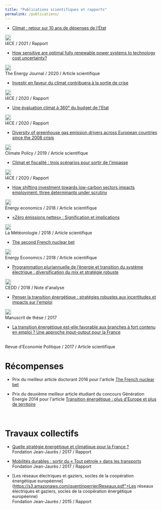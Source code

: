 ```yaml
---
title: "Publications scientifiques et rapports"
permalink: /publications/
---
```


 - [Climat : retour sur 10 ans de dépenses de l’État](https://www.i4ce.org/download/climat-retour-sur-10-ans-de-depenses-de-letat/) 
 <a href="https://www.i4ce.org/wp-core/wp-content/uploads/2021/06/I4CE-rapport_quinquenat-2.pdf" download>
  <img src="/images/pdf.ico" width="20" alt="PDF">
 </a>
 <br/>
 I4CE / 2021 / Rapport <br />

 - [How sensitive are optimal fully renewable power systems to technology cost uncertainty?](https://doi.org/10.5547/01956574.43.1.bshi) 
 <a href="https://quentinperrier.s3.amazonaws.com/documents/Renewable_Power_Systems.pdf" download>
  <img src="/images/pdf.ico" width="20" alt="PDF">
 </a>
 <br/>
 The Energy Journal / 2020 / Article scientifique <br />

 - [Investir en faveur du climat contribuera à la sortie de crise](https://www.i4ce.org/download/investissements-climat-dans-la-sortie-de-crise-covid19/) 
 <a href="https://www.i4ce.org/wp-core/wp-content/uploads/2020/04/I4CE-Investir-pour-le-climat-sortie-de-crise-COVID-1.pdf" download>
  <img src="/images/pdf.ico" width="20" alt="PDF">
 </a>
 <br/>
 I4CE / 2020 / Rapport
 
 - [Une évaluation climat à 360° du budget de l'Etat](https://www.i4ce.org/download/evaluation-climat-360-budget-etat/#:~:text=Parce%20que%20le%20vote%20du,les%20%C3%A9missions%20de%20la%20France.) 
 <a href="https://www.i4ce.org/wp-core/wp-content/uploads/2019/09/I4CE-Etude-EvalClimat360%C2%B0BudgetEtat.pdf" download>
  <img src="/images/pdf.ico" width="20" alt="PDF">
 </a>
 <br/>
 I4CE / 2020 / Rapport

 - [Diversity of greenhouse gas emission drivers across European countries since the 2008 crisis](https://www.tandfonline.com/doi/abs/10.1080/14693062.2019.1625744?journalCode=tcpo20) 
 <a href="https://quentinperrier.s3.amazonaws.com/documents/EU_emissions.pdf" download>
  <img src="/images/pdf.ico" width="20" alt="PDF">
 </a>
 <br/>
 Climate Policy / 2019 / Article scientifique

 - [Climat et fiscalité : trois scénarios pour sortir de l'impasse](https://www.i4ce.org/download/climat-et-fiscalite-trois-scenarios-pour-sortir-de-limpasse/) 
 <a href="https://www.i4ce.org/wp-core/wp-content/uploads/2019/03/19-02-28-Etude-Climat_I4CE_Terra_Nova_.pdf" download>
  <img src="/images/pdf.ico" width="20" alt="PDF">
 </a>
 <br/>
 I4CE / 2020 / Rapport

 - [How shifting investment towards low-carbon sectors impacts employment: three determinants under scrutiny](https://www.sciencedirect.com/science/article/pii/S0140988318303323) 
 <a href="https://quentinperrier.s3.amazonaws.com/documents/Shifting_investment.pdf" download>
  <img src="/images/pdf.ico" width="20" alt="PDF">
 </a>
 <br/>
 Energy economics / 2018 / Article scientifique

 - [«Zéro émissions nettes» : Signification et implications](http://documents.irevues.inist.fr/handle/2042/68784)
 <a href="http://documents.irevues.inist.fr/bitstream/handle/2042/68784/meteo_2018_103_26.pdf?sequence=1%22" download>
  <img src="/images/pdf.ico" width="20" alt="PDF">
 </a>
  <br/>
 La Météorologie / 2018 / Article scientifique
			
 - [The second French nuclear bet](https://doi.org/10.1016/j.eneco.2018.07.014) 
 <a href="https://quentinperrier.s3.amazonaws.com/documents/French_nuclear_bet.pdf" download>
  <img src="/images/pdf.ico" width="20" alt="PDF">
 </a>
 <br/>
 Energy Economics / 2018 / Article scientifique

 - [Programmation pluriannuelle de l’énergie et transition du système électrique : diversification du mix et stratégie robuste](https://www.ecologique-solidaire.gouv.fr/sites/default/files/CEDD%20-%20S%20033.pdf) 
 <a href="https://www.ecologique-solidaire.gouv.fr/sites/default/files/CEDD%20-%20S%20033.pdf" download>
  <img src="/images/pdf.ico" width="20" alt="PDF">
 </a>
 <br/>
 CEDD / 2018 / Note d'analyse
 
 - [Penser la transition énergétique : stratégies robustes aux incertitudes et impacts sur l'emploi](https://s3.amazonaws.com/quentinperrier/dissertation.pdf)
 <a href="https://s3.amazonaws.com/quentinperrier/dissertation.pdf" download>
 <img src="/images/pdf.ico" width="20" alt="PDF">
 </a>
 <br/>
 Manuscrit de thèse / 2017
 
  - [La transition énergétique est-elle favorable aux branches à fort contenu en emploi ? Une approche input-output pour la France](https://doi.org/10.3917/redp.275.0851) 
  <br/>
 Revue d'Economie Politique / 2017 / Article scientifique
 
 <br/>
 
 
# Récompenses
 
 - Prix du meilleur article doctorant 2016 pour l'article <a class="work" href = "http://www.feem.it/en/publications/feem-working-papers-note-di-lavoro-series/the-french-nuclear-bet/">The French nuclear bet </a>

 - Prix du deuxième meilleur article étudiant du concours Génération Energie 2014 pour l'article <a href = "http://energie.lexpansion.com/prospective/transition-energetique-plus-d-europe-et-plus-de-territoire_a-34-8000.html">Transition énergétique : plus d'Europe et plus de territoire</a>
 
 <br/>
 
# Travaux collectifs

 - [Quelle stratégie énergétique et climatique pour la France ?](https://s3.amazonaws.com/quentinperrier/Presidentielles2017.pdf) <br/>
 Fondation Jean-Jaurès / 2017 / Rapport
 
  - [Mobilités durables : sortir du « Tout pétrole » dans les transports](https://s3.amazonaws.com/quentinperrier/Transports.pdf) <br/>
  Fondation Jean-Jaurès / 2017 / Rapport
  
   - [Les réseaux électriques et gaziers, socles de la coopération énergétique européenne](https://s3.amazonaws.com/quentinperrier/Reseaux.pdf">Les réseaux électriques et gaziers, socles de la coopération énergétique européenne) <br/>
Fondation Jean-Jaurès / 2015 / Rapport